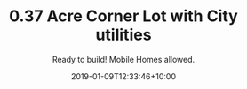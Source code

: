 ---
title: '0.37 Acre Corner Lot with City utilities'
date: 2019-01-09T12:33:46+10:00
draft: false
weight: 1
# UI stuff
headerstyle: "page-header-xtrasmall"
class: "property-page"
navstyle: ""
colorOnScroll: 1
# property data
status: Available
payments:
    aterms:
        title: Finance Terms
        price: $179/mo
        priceNote: For 36 Months
        downPayment: $399 Down Payment
        downPayLink: 'https://app.geekpay.io/dp/quincys-land/343-26-081-down-payment-terms'
    bcash:
        title: Cash Discount 
        price: $4,799
        priceDiscount: $6,799
        downPayment: $399 Down Payment
        downPayLink: 'https://app.geekpay.io/dp/quincys-land/343-26-081-down-payment-cash'
subtitle: "Ready to build! Mobile Homes allowed."
description: "<p>Meadview sits in the high desert surrounded by views of the amazing Grand Wash Cliffs.</p>
<p>During the day you can explore by foot, ATV, horse, or boat.</p>
<p>Night time brings an exciting collection of community events, and AMAZING stargazing.</p>
<p>Yes, mobile homes are allowed on this lot!</p>"
thumbnail: '/img/properties/30475-stillwater-dr/stillwater-5.png'
sections:
    info: 
        state: Arizona
        county: Mohave
        acreage: 0.37
        nearest_city: "Kingman"
        apn: 343-26-081
        address: "30475 N STILLWATER DR"
        zip: 86444
        TAXES: $87.34 /year
        HOA: $40 / year
    features:
        -
            icon: fa-th-large
            label: "ACRES"
            data: "0.37"
        -
            icon: fa-home
            label: "SUBDIVISION"
            data: "Meadview Valley"
        -
            icon: fa-book
            label: "ZONING"
            data: "R1/10M"
        -
            icon: fa-road
            label: "ACCESS"
            data: "Paved"
        -
            icon: fa-plug
            label: "POWER"
            data: "City"
        -
            icon: fa-tint
            label: "WATER"
            data: "City"
        -
            icon: fa-tint
            label: "SEPTIC"
            data: "REQUIRED"
        -
            icon: fa-map-marker 
            label: "COORDINATES"
            data: "36.009179, -114.063542"
    nearby:
        -
            title: "Mohave County"
            description: |-
                Mohave County is home to so many great adventure opportunities! You can hang out above the Grand Canyon on the Skywalk, see London Bridge or explore Parashant National Monument Park. If water is more your thing, Lake Havasu is just an hour away. 
    county:
        - 
          title: County Website
          link:	 https://www.mohavecounty.us/default.aspx
        - 
          title: Assessor
          phone: 928-753-0703
          link: https://www.mohavecounty.us/ContentPage.aspx?id=111
        - 
          title: Treasurer
          phone: 928-753-0737
          link: https://www.mohavecounty.us/ContentPage.aspx?id=132
        -
          title: Recorder/Clerk
          phone: 928-753-0701
          link: https://www.mohavecounty.us/ContentPage.aspx?id=129
        -
          title: Planning / Zoning
          phone: 928-757-0903 
          link: https://www.mohavecounty.us/ContentPage.aspx?id=124&cid=360 
        - 
          title: GIS Website
          link:	https://mcgis2.mohavecounty.us/html5/?viewer=moh&run=ParcelIDSearch&ParcelId

resources: 
- src: "/img/properties/30475-stillwater-dr/stillwater-1.png"
  name: '30475 N Stillwater - Meadview'
  title: 
- src: "/img/properties/30475-stillwater-dr/stillwater-2.png"
  name: '30475 N Stillwater - Meadview'
  title: 
- src: "/img/properties/30475-stillwater-dr/stillwater-3.png"
  name: '30475 N Stillwater - Meadview'
  title:
- src: "/img/properties/30475-stillwater-dr/stillwater-4.png"
  name: '30475 N Stillwater - Meadview'
  title:
- src: "/img/properties/30475-stillwater-dr/stillwater-5.png"
  name: '30475 N Stillwater - Meadview'
  title: 
- src: "/img/properties/30475-stillwater-dr/stillwater-6.png"
  name: '30475 N Stillwater - Meadview'
  title: 
- src: "/img/properties/30475-stillwater-dr/stillwater-7.png"
  name: '30475 N Stillwater - Meadview'
  title: 
- src: "/img/properties/30475-stillwater-dr/stillwater-8.png"
  name: '30475 N Stillwater - Meadview'
  title: 
- src: "/img/properties/30475-stillwater-dr/stillwater-9.png"
  name: '30475 N Stillwater - Meadview'
  title: 
- src: "/img/properties/30475-stillwater-dr/stillwater-10.png"
  name: '30475 N Stillwater - Meadview'
  title: 
- src: "/img/properties/30475-stillwater-dr/stillwater-11.png"
  name: '30475 N Stillwater - Meadview'
  title: 
---